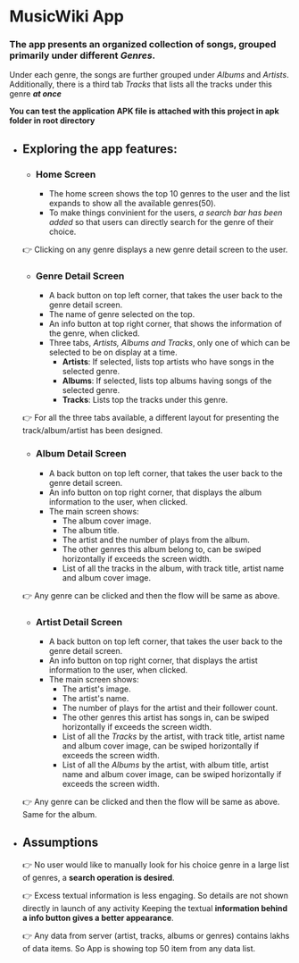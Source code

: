 # MusicWiki App
### The app presents an **organized collection of songs**, grouped primarily under different *Genres*. 
Under each genre, the songs are further grouped under *Albums* and *Artists*. Additionally, there 
is a third tab *Tracks* that lists all the tracks under this genre ***at once***

**You can test the application APK file is attached with this project in apk folder in root directory**


- ## Exploring the app features:

    - ### Home Screen
      - The home screen shows the top 10 genres to the user and the list expands to show all the available genres(50).
      - To make things convinient for the users, *a _search bar_ has been added* so that users can directly search for the genre of their choice.
	
	:point_right: Clicking on any genre displays a new genre detail screen to the user.
    
    - ### Genre Detail Screen
      - A back button on top left corner, that takes the user back to the genre detail screen.
      - The name of genre selected on the top.
      - An info button at top right corner, that shows the information of the genre, when clicked.
      - Three tabs, *Artists, Albums and Tracks*, only one of which can be selected to be on display at a time.
        - **Artists**: If selected, lists top artists who have songs in the selected genre.
        - **Albums**: If selected, lists top albums having songs of the selected genre.
        - **Tracks**: Lists top the tracks under this genre.
	   

	 :point_right: For all the three tabs available, a different layout for presenting the track/album/artist has been designed.
	 
    - ### Album Detail Screen
      - A back button on top left corner, that takes the user back to the genre detail screen.
      - An info button on top right corner, that displays the album information to the user, when clicked.
      - The main screen shows:
         - The album cover image.
         - The album title.
         - The artist and the number of plays from the album.
         - The other genres this album belong to, can be swiped horizontally if exceeds the screen width.
         - List of all the tracks in the album, with track title, artist name and album cover image.
         
  :point_right: Any genre can be clicked and then the flow will be same as above.
   
    - ### Artist Detail Screen
      - A back button on top left corner, that takes the user back to the genre detail screen.
      - An info button on top right corner, that displays the artist information to the user, when clicked.
      - The main screen shows:
         - The artist's image.
         - The artist's name.
         - The number of plays for the artist and their follower count.
         - The other genres this artist has songs in, can be swiped horizontally if exceeds the screen width.
         - List of all the *Tracks* by the artist, with track title, artist name and album cover image, can be swiped horizontally if exceeds the screen width.
         - List of all the *Albums* by the artist, with album title, artist name and album cover image, can be swiped horizontally if exceeds the screen width.
         
	 :point_right: Any genre can be clicked and then the flow will be same as above. Same for the album.

- ## Assumptions

    :point_right: No user would like to manually look for his choice genre in a large list of genres,
		  a **search operation is desired**.
		  
    :point_right: Excess textual information is less engaging. So details are not shown directly in launch of any activity
		  Keeping the textual **information behind a info button gives a better appearance**. 
      
    :point_right: Any data from server (artist, tracks, albums or genres) contains lakhs of data items. So App is showing top 50 item from any data list.
